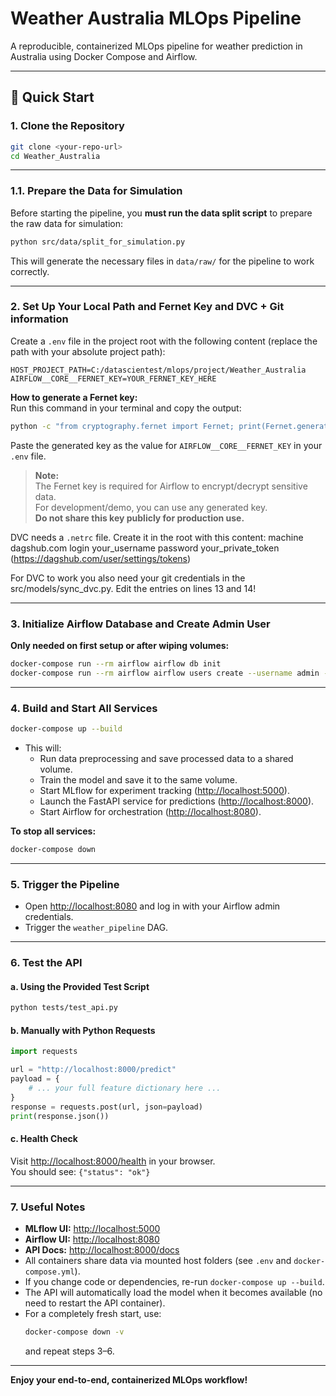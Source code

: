 # Weather Australia MLOps Pipeline

A reproducible, containerized MLOps pipeline for weather prediction in Australia using Docker Compose and Airflow.

---

## 🚀 Quick Start

### 1. Clone the Repository

```sh
git clone <your-repo-url>
cd Weather_Australia
```

---

### 1.1. Prepare the Data for Simulation

Before starting the pipeline, you **must run the data split script** to prepare the raw data for simulation:

```sh
python src/data/split_for_simulation.py
```

This will generate the necessary files in `data/raw/` for the pipeline to work correctly.

---

### 2. Set Up Your Local Path and Fernet Key and DVC + Git information

Create a `.env` file in the project root with the following content (replace the path with your absolute project path):

```
HOST_PROJECT_PATH=C:/datascientest/mlops/project/Weather_Australia
AIRFLOW__CORE__FERNET_KEY=YOUR_FERNET_KEY_HERE
```

**How to generate a Fernet key:**  
Run this command in your terminal and copy the output:

```sh
python -c "from cryptography.fernet import Fernet; print(Fernet.generate_key().decode())"
```

Paste the generated key as the value for `AIRFLOW__CORE__FERNET_KEY` in your `.env` file.

> **Note:**  
> The Fernet key is required for Airflow to encrypt/decrypt sensitive data.  
> For development/demo, you can use any generated key.  
> **Do not share this key publicly for production use.**

DVC needs a `.netrc` file. Create it in the root with this content: 
machine dagshub.com
  login your_username
  password your_private_token (https://dagshub.com/user/settings/tokens)


For DVC to work you also need your git credentials in the src/models/sync_dvc.py. Edit the entries on lines 13 and 14!

---

### 3. Initialize Airflow Database and Create Admin User

**Only needed on first setup or after wiping volumes:**

```sh
docker-compose run --rm airflow airflow db init
docker-compose run --rm airflow airflow users create --username admin --firstname Admin --lastname User --role Admin --email admin@example.com --password admin
```

---

### 4. Build and Start All Services

```sh
docker-compose up --build
```

- This will:
  - Run data preprocessing and save processed data to a shared volume.
  - Train the model and save it to the same volume.
  - Start MLflow for experiment tracking ([http://localhost:5000](http://localhost:5000)).
  - Launch the FastAPI service for predictions ([http://localhost:8000](http://localhost:8000)).
  - Start Airflow for orchestration ([http://localhost:8080](http://localhost:8080)).

**To stop all services:**

```sh
docker-compose down
```

---

### 5. Trigger the Pipeline

- Open [http://localhost:8080](http://localhost:8080) and log in with your Airflow admin credentials.
- Trigger the `weather_pipeline` DAG.

---

### 6. Test the API

#### a. Using the Provided Test Script

```sh
python tests/test_api.py
```

#### b. Manually with Python Requests

```python
import requests

url = "http://localhost:8000/predict"
payload = {
    # ... your full feature dictionary here ...
}
response = requests.post(url, json=payload)
print(response.json())
```

#### c. Health Check

Visit [http://localhost:8000/health](http://localhost:8000/health) in your browser.  
You should see: `{"status": "ok"}`

---

### 7. Useful Notes

- **MLflow UI:** [http://localhost:5000](http://localhost:5000)
- **Airflow UI:** [http://localhost:8080](http://localhost:8080)
- **API Docs:** [http://localhost:8000/docs](http://localhost:8000/docs)
- All containers share data via mounted host folders (see `.env` and `docker-compose.yml`).
- If you change code or dependencies, re-run `docker-compose up --build`.
- The API will automatically load the model when it becomes available (no need to restart the API container).
- For a completely fresh start, use:
  ```sh
  docker-compose down -v
  ```
  and repeat steps 3–6.

---

**Enjoy your end-to-end, containerized MLOps workflow!**
